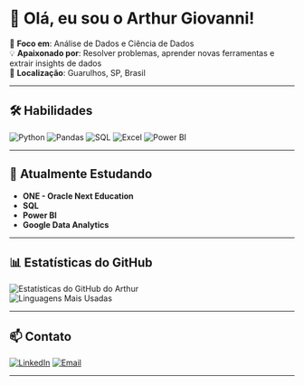 # 👋 Olá, eu sou o Arthur Giovanni!  

🎯 **Foco em**: Análise de Dados e Ciência de Dados  
💡 **Apaixonado por**: Resolver problemas, aprender novas ferramentas e extrair insights de dados  
📍 **Localização**: Guarulhos, SP, Brasil  

---

## 🛠️ Habilidades  

![Python](https://img.shields.io/badge/Python-3776AB?style=for-the-badge&logo=python&logoColor=white)
![Pandas](https://img.shields.io/badge/Pandas-150458?style=for-the-badge&logo=pandas&logoColor=white)
![SQL](https://img.shields.io/badge/SQL-003B57?style=for-the-badge&logo=sqlite&logoColor=white)
![Excel](https://img.shields.io/badge/Excel-217346?style=for-the-badge&logo=microsoft-excel&logoColor=white)
![Power BI](https://img.shields.io/badge/PowerBI-F2C811?style=for-the-badge&logo=powerbi&logoColor=black)

---

## 🌱 Atualmente Estudando  

- **ONE - Oracle Next Education**  
- **SQL**  
- **Power BI**  
- **Google Data Analytics**  

---

## 📊 Estatísticas do GitHub  

![Estatísticas do GitHub do Arthur](https://github-readme-stats.vercel.app/api?username=Artiovanni&show_icons=true&theme=dark)  
![Linguagens Mais Usadas](https://github-readme-stats.vercel.app/api/top-langs/?username=Artiovanni&layout=compact&theme=dark)  

---

## 📫 Contato  

[![LinkedIn](https://img.shields.io/badge/LinkedIn-0077B5?style=for-the-badge&logo=linkedin&logoColor=white)](https://www.linkedin.com/in/arthur-giovanni/)
[![Email](https://img.shields.io/badge/Email-D14836?style=for-the-badge&logo=gmail&logoColor=white)](mailto:artiovanni16@gmail.com)

---
